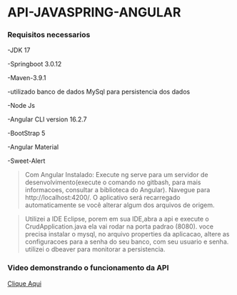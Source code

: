 # API-JAVASPRING-ANGULAR

### Requisitos necessarios

-JDK 17

-Springboot 3.0.12

-Maven-3.9.1

-utilizado banco de dados MySql para persistencia dos dados

-Node Js

-Angular CLI version 16.2.7

-BootStrap 5

-Angular Material

-Sweet-Alert

>Com Angular Instalado:
>Execute ng serve para um servidor de desenvolvimento(execute o comando no gitbash, para mais informacoes, consultar a biblioteca do Angular).
>Navegue para http://localhost:4200/.
> O aplicativo será recarregado automaticamente se você alterar algum dos arquivos de origem.



>Utilizei a IDE Eclipse, porem em sua IDE,abra a api e execute o CrudApplication.java
>ela vai rodar na porta padrao (8080).
>voce precisa instalar o mysql, no arquivo properties da aplicacao, altere as configuracoes para a senha do seu banco, com seu usuario e senha. 
>utilizei o dbeaver para monitorar a persistencia.


### Video demonstrando o funcionamento da API
[Clique Aqui](https://www.youtube.com/watch?v=fkpJWNvWiwA)
